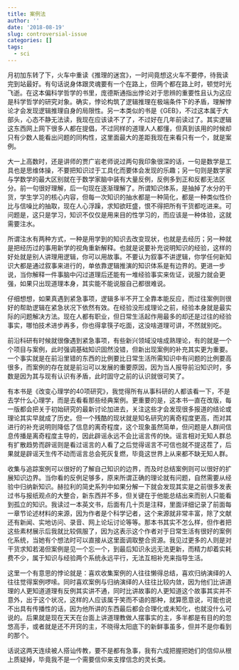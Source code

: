 ```yaml
---
title: 案例法
author: ''
date: '2018-08-19'
slug: controversial-issue
categories: []
tags:
  - sci
---
```


月初加东转了下，火车中重读《推理的迷宫》，一时间竟想这火车不要停，待我读完到站最好。有句话说身体跟灵魂要有一个在路上，但两个都在路上时，顿觉时光飞逝。在这本偏科学哲学的书里，庞德斯通指出悖论对于思辨的重要性且认为这应是科学哲学的研究对象。确实，悖论构筑了逻辑推理在极端条件下的矛盾，理解悖论才会发现逻辑推理自身的局限性。另一本类似的书是《GEB》，不过这本属于大部头，心态不静无法读，我现在应该读不了了，不过好在几年前读过了。其实逻辑这东西网上网下很多人都在提倡，不过同样的道理人人都懂，但真到该用的时候却只有少数人能看出问题的同构性，这里面最大的差距我现在来看只有一个，就是案例。

大一上高数时，还是讲师的贾广岩老师说过两句我印象很深的话，一句是数学是工具也是思维体操，不要把知识过于工具化而要体会发现的乐趣；另一句则是数学家与学数学的最大区别就在于数学家脑中装有大量反例，反例多到正和反都无法区分。前一句很好理解，后一句现在逐渐理解了。所谓知识体系，是抽掉了水分的干货，学生学习的核心内容，但每一次知识的抽水都是一种简化，都是一种类似性价比与信噪比的抽取，现在人心浮躁，求知欲旺盛，恨不得把所有干货都吃进来。可问题是，这只是学习，知识不仅仅是用来目的性学习的，而应该是一种体验，这就需要注水。

所谓注水有两种方式，一种是用学到的知识去改变现状，也就是去经历；另一种就是把经历过的事用新学的视角重新解释。也就是说要补充说明知识的经验，这样的好处就是别人讲理用逻辑，你可以用故事。不要认为叙事不讲逻辑，你学任何新知识大都是通过叙事来进行的，单依靠逻辑推演的知识体系是有边界的。更进一步说，当你解释一件事脑中闪过道理后还能有一堆经验事实来佐证，说服力就会更强，如果只出现道理本身，其实能不能说服自己都很难说。

仔细想想，如果真遇到紧急事项，逻辑多半不开工全靠本能反应，而过往案例则很好的帮助逻辑在紧急状况下依然有效。在经验没形成理论之前，经验本身就是最实际的问题解决方法。现在人都有职业，但日常生活起作用最多的却还是过往的经验事实，哪怕技术进步再多，你也得拿筷子吃面，这没啥道理可讲，不然就别吃。

前沿科研有时候就很像遇到紧急事项，有些新兴领域没啥成熟理论，有的就是一个个项目与案例，此时强调基础知识固然没错，但新出现案例的补充其实更为重要。一个事实就是在前沿里错的东西的比例要比日常生活所需知识中有问题的比例要高很多，而案例的存在就是前沿可以发展的重要原因，因为当人报导前沿知识时，多数是因为其与现有认识有矛盾，此时固守之前的认识就很可笑了。

有本书是《改变心理学的40项研究》，我觉得所有从事科研的人都该看一下，不是去学什么心理学，而是去看看那些经典案例。更重要的是，这本书一直在改版，每一版都会把关于初始研究的最新讨论加进去，关注这些才会发现很多报道的结论或理论其实早就成了历史。但一个残酷的现状就是知名研究的离奇程度更高，而对其进行的补充说明则降低了信息的离奇程度，这个现象虽然简单，但问题是人群间信息传播是离奇程度主导的，因此辟谣永远不会比谣言传的快。谣言相对无知人群总有扩散趋势而辟谣则是看过谣言的人看了之后觉得谣言不可信也就不提这茬了，后果就是辟谣天生传不动而谣言总会死灰复燃，毕竟这世界上从来都不缺无知人群。

收集与追踪案例可以很好的了解自己知识的边界，而及时总结案例则可以很好的扩展知识边界。当你看的反例足够多，原来所谓正确的理论就有问题，自然需要从经验中归纳新知识。赫拉利的简史系列中如果分解一下就会发现其实是之前很多发表过书与报纸观点的大整合，新东西并不多，但关键在于他能总结出来而别人只能看到孤立的知识。我读过一本英文书，后面有几十页是注释，里面详细记录了前面每一章节论述材料的来源，因为作者是个科学记者，这个来源就非常丰富，除了文献还有新闻、实地访问、录音、网上论坛讨论等等。那本书其实不怎么样，但作者把这些素材展示后我就比较佩服了，因为这表示这个作者对于日常生活有很好的案例化系统，当她有个想法时可以直接从这里面调取整合资源。我见过更多的人则是对干货求知若渴但案例是见一个忘一个，到最后知识永远无法更新，而精力却着实耗费不少，属于知识与经验两个系统永远平行，无法互相补充来指导生活。

这里一个有意思的悖论就是：喜欢收集案例的人往往懒得总结，喜欢归纳演绎的人往往觉得案例啰嗦。同时喜欢案例与归纳演绎的人往往比较内敛，因为他们比讲道理的人更知道道理有反例其实讲不通，同时比讲故事的人更知道这个故事其实并不意外，出于这个状况，这样的人应该属于笑而不语的那种，就算愿意说，可能也说不出具有传播性的话，因为他所讲的东西最后都会合理化或未知化，也就没什么可说的。后果就是现在天天在台面上讲道理教做人摆事实的主，多半都是有目的的忽悠高手，或者就是还不开窍的主，不晓得太阳底下的新鲜事虽多，但并不是你看到的那个。

话说这两天连续被人搭讪传教，要不是都有急事，我有六成把握把她们的信仰从根上质疑掉，毕竟我不是一个需要信仰来支撑信念的灵长类。

